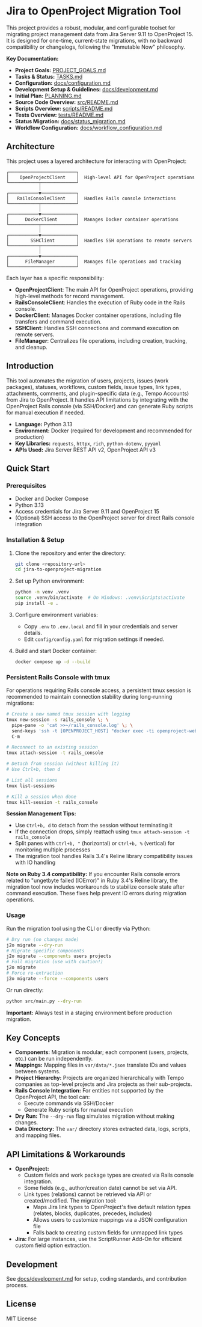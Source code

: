 # Jira to OpenProject Migration Tool

This project provides a robust, modular, and configurable toolset for migrating project management data from Jira Server 9.11 to OpenProject 15. It is designed for one-time, current-state migrations, with no backward compatibility or changelogs, following the "Immutable Now" philosophy.

**Key Documentation:**

* **Project Goals:** [PROJECT_GOALS.md](PROJECT_GOALS.md)
* **Tasks & Status:** [TASKS.md](TASKS.md)
* **Configuration:** [docs/configuration.md](docs/configuration.md)
* **Development Setup & Guidelines:** [docs/development.md](docs/development.md)
* **Initial Plan:** [PLANNING.md](PLANNING.md)
* **Source Code Overview:** [src/README.md](src/README.md)
* **Scripts Overview:** [scripts/README.md](scripts/README.md)
* **Tests Overview:** [tests/README.md](tests/README.md)
* **Status Migration:** [docs/status_migration.md](docs/status_migration.md)
* **Workflow Configuration:** [docs/workflow_configuration.md](docs/workflow_configuration.md)

## Architecture

This project uses a layered architecture for interacting with OpenProject:

```plain
┌─────────────────────────┐
│    OpenProjectClient    │  High-level API for OpenProject operations
└───────────┬─────────────┘
            │
┌───────────▼─────────────┐
│   RailsConsoleClient    │  Handles Rails console interactions
└───────────┬─────────────┘
            │
┌───────────▼─────────────┐
│      DockerClient       │  Manages Docker container operations
└───────────┬─────────────┘
            │
┌───────────▼─────────────┐
│        SSHClient        │  Handles SSH operations to remote servers
└───────────┬─────────────┘
            │
┌───────────▼─────────────┐
│      FileManager        │  Manages file operations and tracking
└─────────────────────────┘
```

Each layer has a specific responsibility:

* **OpenProjectClient**: The main API for OpenProject operations, providing high-level methods for record management.
* **RailsConsoleClient**: Handles the execution of Ruby code in the Rails console.
* **DockerClient**: Manages Docker container operations, including file transfers and command execution.
* **SSHClient**: Handles SSH connections and command execution on remote servers.
* **FileManager**: Centralizes file operations, including creation, tracking, and cleanup.

## Introduction

This tool automates the migration of users, projects, issues (work packages), statuses, workflows, custom fields, issue types, link types, attachments, comments, and plugin-specific data (e.g., Tempo Accounts) from Jira to OpenProject. It handles API limitations by integrating with the OpenProject Rails console (via SSH/Docker) and can generate Ruby scripts for manual execution if needed.

* **Language:** Python 3.13
* **Environment:** Docker (required for development and recommended for production)
* **Key Libraries:** `requests`, `httpx`, `rich`, `python-dotenv`, `pyyaml`
* **APIs Used:** Jira Server REST API v2, OpenProject API v3

## Quick Start

### Prerequisites

* Docker and Docker Compose
* Python 3.13
* Access credentials for Jira Server 9.11 and OpenProject 15
* (Optional) SSH access to the OpenProject server for direct Rails console integration

### Installation & Setup

1. Clone the repository and enter the directory:

    ```bash
    git clone <repository-url>
    cd jira-to-openproject-migration
    ```

2. Set up Python environment:

    ```bash
    python -m venv .venv
    source .venv/bin/activate  # On Windows: .venv\Scripts\activate
    pip install -e .
    ```

3. Configure environment variables:
    * Copy `.env` to `.env.local` and fill in your credentials and server details.
    * Edit `config/config.yaml` for migration settings if needed.
4. Build and start Docker container:

    ```bash
    docker compose up -d --build
    ```

### Persistent Rails Console with tmux

For operations requiring Rails console access, a persistent tmux session is recommended to maintain connection stability during long-running migrations:

```sh
# Create a new named tmux session with logging
tmux new-session -s rails_console \; \
  pipe-pane -o 'cat >>~/rails_console.log' \; \
  send-keys 'ssh -t [OPENPROJECT_HOST] "docker exec -ti openproject-web-1 bundle exec rails console"' \
  C-m

# Reconnect to an existing session
tmux attach-session -t rails_console

# Detach from session (without killing it)
# Use Ctrl+b, then d

# List all sessions
tmux list-sessions

# Kill a session when done
tmux kill-session -t rails_console
```

**Session Management Tips:**

* Use `Ctrl+b, d` to detach from the session without terminating it
* If the connection drops, simply reattach using `tmux attach-session -t rails_console`
* Split panes with `Ctrl+b, "` (horizontal) or `Ctrl+b, %` (vertical) for monitoring multiple processes
* The migration tool handles Rails 3.4's Reline library compatibility issues with IO handling

**Note on Ruby 3.4 compatibility:**
If you encounter Rails console errors related to "ungetbyte failed (IOError)" in Ruby 3.4's Reline library, the migration tool now includes workarounds to stabilize console state after command execution. These fixes help prevent IO errors during migration operations.

### Usage

Run the migration tool using the CLI or directly via Python:

```bash
# Dry run (no changes made)
j2o migrate --dry-run
# Migrate specific components
j2o migrate --components users projects
# Full migration (use with caution!)
j2o migrate
# Force re-extraction
j2o migrate --force --components users
```

Or run directly:

```bash
python src/main.py --dry-run
```

**Important:** Always test in a staging environment before production migration.

## Key Concepts

* **Components:** Migration is modular; each component (users, projects, etc.) can be run independently.
* **Mappings:** Mapping files in `var/data/*.json` translate IDs and values between systems.
* **Project Hierarchy:** Projects are organized hierarchically with Tempo companies as top-level projects and Jira projects as their sub-projects.
* **Rails Console Integration:** For entities not supported by the OpenProject API, the tool can:
  * Execute commands via SSH/Docker
  * Generate Ruby scripts for manual execution
* **Dry Run:** The `--dry-run` flag simulates migration without making changes.
* **Data Directory:** The `var/` directory stores extracted data, logs, scripts, and mapping files.

## API Limitations & Workarounds

* **OpenProject:**
  * Custom fields and work package types are created via Rails console integration.
  * Some fields (e.g., author/creation date) cannot be set via API.
  * Link types (relations) cannot be retrieved via API or created/modified. The migration tool:
    * Maps Jira link types to OpenProject's five default relation types (relates, blocks, duplicates, precedes, includes)
    * Allows users to customize mappings via a JSON configuration file
    * Falls back to creating custom fields for unmapped link types
* **Jira:** For large instances, use the ScriptRunner Add-On for efficient custom field option extraction.

## Development

See [docs/development.md](docs/development.md) for setup, coding standards, and contribution process.

## License

MIT License

